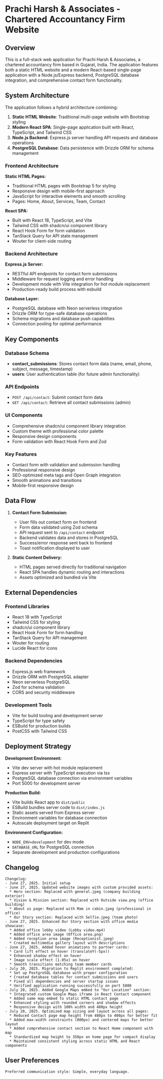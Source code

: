 # Prachi Harsh & Associates - Chartered Accountancy Firm Website

## Overview

This is a full-stack web application for Prachi Harsh & Associates, a chartered accountancy firm based in Gujarat, India. The application features both a static HTML website and a modern React-based single-page application with a Node.js/Express backend, PostgreSQL database integration, and comprehensive contact form functionality.

## System Architecture

The application follows a hybrid architecture combining:

1. **Static HTML Website**: Traditional multi-page website with Bootstrap styling
2. **Modern React SPA**: Single-page application built with React, TypeScript, and Tailwind CSS
3. **Node.js Backend**: Express.js server handling API requests and database operations
4. **PostgreSQL Database**: Data persistence with Drizzle ORM for schema management

### Frontend Architecture

**Static HTML Pages:**
- Traditional HTML pages with Bootstrap 5 for styling
- Responsive design with mobile-first approach
- JavaScript for interactive elements and smooth scrolling
- Pages: Home, About, Services, Team, Contact

**React SPA:**
- Built with React 18, TypeScript, and Vite
- Tailwind CSS with shadcn/ui component library
- React Hook Form for form validation
- TanStack Query for API state management
- Wouter for client-side routing

### Backend Architecture

**Express.js Server:**
- RESTful API endpoints for contact form submissions
- Middleware for request logging and error handling
- Development mode with Vite integration for hot module replacement
- Production-ready build process with esbuild

**Database Layer:**
- PostgreSQL database with Neon serverless integration
- Drizzle ORM for type-safe database operations
- Schema migrations and database push capabilities
- Connection pooling for optimal performance

## Key Components

### Database Schema
- **contact_submissions**: Stores contact form data (name, email, phone, subject, message, timestamp)
- **users**: User authentication table (for future admin functionality)

### API Endpoints
- `POST /api/contact`: Submit contact form data
- `GET /api/contact`: Retrieve all contact submissions (admin)

### UI Components
- Comprehensive shadcn/ui component library integration
- Custom theme with professional color palette
- Responsive design components
- Form validation with React Hook Form and Zod

### Key Features
- Contact form with validation and submission handling
- Professional responsive design
- SEO-optimized meta tags and Open Graph integration
- Smooth animations and transitions
- Mobile-first responsive design

## Data Flow

1. **Contact Form Submission:**
   - User fills out contact form on frontend
   - Form data validated using Zod schema
   - API request sent to `/api/contact` endpoint
   - Backend validates data and stores in PostgreSQL
   - Success/error response sent back to frontend
   - Toast notification displayed to user

2. **Static Content Delivery:**
   - HTML pages served directly for traditional navigation
   - React SPA handles dynamic routing and interactions
   - Assets optimized and bundled via Vite

## External Dependencies

### Frontend Libraries
- React 18 with TypeScript
- Tailwind CSS for styling
- shadcn/ui component library
- React Hook Form for form handling
- TanStack Query for API management
- Wouter for routing
- Lucide React for icons

### Backend Dependencies
- Express.js web framework
- Drizzle ORM with PostgreSQL adapter
- Neon serverless PostgreSQL
- Zod for schema validation
- CORS and security middleware

### Development Tools
- Vite for build tooling and development server
- TypeScript for type safety
- ESBuild for production builds
- PostCSS with Tailwind CSS

## Deployment Strategy

**Development Environment:**
- Vite dev server with hot module replacement
- Express server with TypeScript execution via tsx
- PostgreSQL database connection via environment variables
- Port 5000 for development server

**Production Build:**
- Vite builds React app to `dist/public`
- ESBuild bundles server code to `dist/index.js`
- Static assets served from Express server
- Environment variables for database connection
- Autoscale deployment target on Replit

**Environment Configuration:**
- `NODE_ENV=development` for dev mode
- `DATABASE_URL` for PostgreSQL connection
- Separate development and production configurations

## Changelog

```
Changelog:
- June 27, 2025. Initial setup
- June 27, 2025. Updated website images with custom provided assets:
  * Hero section: Replaced with general.jpeg (company building exterior)
  * Vision & Mission section: Replaced with Outside view.png (office building)
  * About us page: Replaced with Mam in cabin.jpeg (professional in office)
  * Our Story section: Replaced with Selfie.jpeg (team photo)
- June 27, 2025. Enhanced Our Story section with office media showcase:
  * Added office lobby video (Lobby video.mp4)
  * Added office area image (Office area.png)
  * Added reception area image (Receptionist.jpeg)
  * Created multimedia gallery layout with descriptions
- June 27, 2025. Added hover animations to partner cards:
  * Card lift effect on hover (translateY(-5px))
  * Enhanced shadow effect on hover
  * Image scale effect (1.05x) on hover
  * Smooth transitions matching team member cards
- July 20, 2025. Migration to Replit environment completed:
  * Set up PostgreSQL database with proper configuration
  * Created database tables for contact submissions and users
  * Fixed all dependencies and server startup issues
  * Verified application running successfully on port 5000
- July 20, 2025. Added Google Maps embed to "Our Location" section:
  * Integrated custom Google Maps iframe in React Contact component
  * Added same map embed to static HTML contact page
  * Enhanced styling with rounded corners and shadow effects
  * Responsive design with 100% width and 480px height
- July 20, 2025. Optimized map sizing and layout across all pages:
  * Reduced Contact page map height from 480px to 400px for better fit
  * Added max-width constraints (800px) and centered maps for better layout
  * Added comprehensive contact section to React Home component with map
  * Standardized map height to 350px on home page for compact display
  * Maintained consistent styling across static HTML and React components
```

## User Preferences

```
Preferred communication style: Simple, everyday language.
```